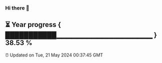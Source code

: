 ### Hi there 👋
⏳ Year progress { ███████████▁▁▁▁▁▁▁▁▁▁▁▁▁▁▁▁▁▁▁ } 38.53 %
---
⏰ Updated on Tue, 21 May 2024 00:37:45 GMT

